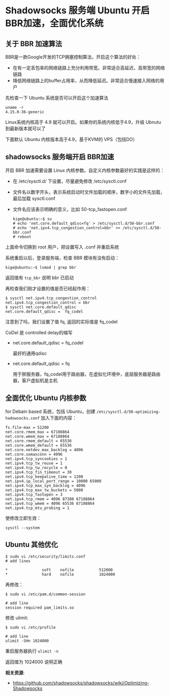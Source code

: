 Shadowsocks 服务端 Ubuntu 开启BBR加速，全面优化系统
===========================

关于 BBR 加速算法
-------------

BBR是一款Google开发的TCP拥塞控制算法，开启这个算法的好处：

- 在有一定丢包率的网络链路上充分利用带宽。非常适合高延迟，高带宽的网络链路
- 降低网络链路上的buffer占用率，从而降低延迟。非常适合慢速接入网络的用户

先检查一下 Ubuntu 系统是否可以开启这个加速算法

    uname -r
    4.15.0-36-generic

Linux系统内核高于 4.9 就可以开启。如果你的系统内核低于4.9，升级 Ubnutu 到最新版本就可以了

下面默认 Ubuntu 内核版本高于4.9，基于KVM的 VPS（包括DO）

shadowsocks 服务端开启 BBR加速
---------------------

开启 BBR 加速需要设置 Linux 内核参数。自定义内核参数最好的实践是这样的：

- 在 /etc/sysctl.d/ 下设置，尽量避免修改 /etc/sysctl.conf
- 文件名以数字开头，表示系统启动时文件加载的顺序，数字小的文件先加载，最后加载 sysctl.conf
- 文件名应该表示明确的意义，比如 50-tcp_fastopen.conf

      kige@ubuntu:~$ su
      # echo 'net.core.default_qdisc=fq' > /etc/sysctl.d/50-bbr.conf
      # echo 'net.ipv4.tcp_congestion_control=bbr' >> /etc/sysctl.d/50-bbr.conf
      # reboot

上面命令切换到 root 用户，把设置写入 .conf 并重启系统

系统重启以后，登录服务端，检查 BBR 模块有没有启动：

    kige@ubuntu:~$ lsmod | grep bbr

返回值有 `tcp_bbr` 说明 bbr 已启动

再检查我们刚才设置的值是否已经起作用：

    $ sysctl net.ipv4.tcp_congestion_control
    net.ipv4.tcp_congestion_control = bbr
    $ sysctl net.core.default_qdisc
    net.core.default_qdisc =  fq_codel

注意到了吗，我们设置了值 fq, 返回的实际值是 fq_codel

CoDel 是 controlled delay的缩写

- net.core.default_qdisc = fq_codel

    最好的通用qdisc

- net.core.default_qdisc = fq

    用于胖服务器，fq_codel用于路由器，在虚拟化环境中，底层服务器是路由器，客户虚拟机是主机

全面优化 Ubuntu 内核参数
-------------------

for Debain based 系统，包括 Ubuntu，创建 `/etc/sysctl.d/50-optimizing-hadowsocks.conf` 加入下面的内容：

    fs.file-max = 51200
    net.core.rmem_max = 67108864
    net.core.wmem_max = 67108864
    net.core.rmem_default = 65536
    net.core.wmem_default = 65536
    net.core.netdev_max_backlog = 4096
    net.core.somaxconn = 4096
    net.ipv4.tcp_syncookies = 1
    net.ipv4.tcp_tw_reuse = 1
    net.ipv4.tcp_tw_recycle = 0
    net.ipv4.tcp_fin_timeout = 30
    net.ipv4.tcp_keepalive_time = 1200
    net.ipv4.ip_local_port_range = 10000 65000
    net.ipv4.tcp_max_syn_backlog = 4096
    net.ipv4.tcp_max_tw_buckets = 5000
    net.ipv4.tcp_fastopen = 3
    net.ipv4.tcp_rmem = 4096 87380 67108864
    net.ipv4.tcp_wmem = 4096 65536 67108864
    net.ipv4.tcp_mtu_probing = 1

使修改立即生效：

    sysctl --system

Ubuntu 其他优化
--------------

    $ sudo vi /etc/security/limits.conf
    # add lines

    *               soft    nofile           512000
    *               hard    nofile           1024000

再修改：

    $ sudo vi /etc/pam.d/common-session

    # add line
    session required pam_limits.so

修改 ulimit:

    $ sudo vi /etc/profile

    # add line
    ulimit -SHn 1024000

重启服务器执行 `ulimit -n`

返回值为 1024000 说明正确

**相关资源**:

- https://github.com/shadowsocks/shadowsocks/wiki/Optimizing-Shadowsocks